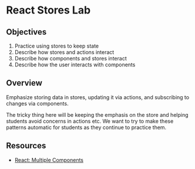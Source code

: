 # React Stores Lab

## Objectives

1. Practice using stores to keep state
2. Describe how stores and actions interact
3. Describe how components and stores interact
4. Describe how the user interacts with components

## Overview

Emphasize storing data in stores, updating it via actions, and subscribing to
changes via components.

The tricky thing here will be keeping the emphasis on the store and helping
students avoid concerns in actions etc. We want to try to make these patterns
automatic for students as they continue to practice them.

## Resources

- [React: Multiple Components](https://facebook.github.io/react/docs/multiple-components.html)
